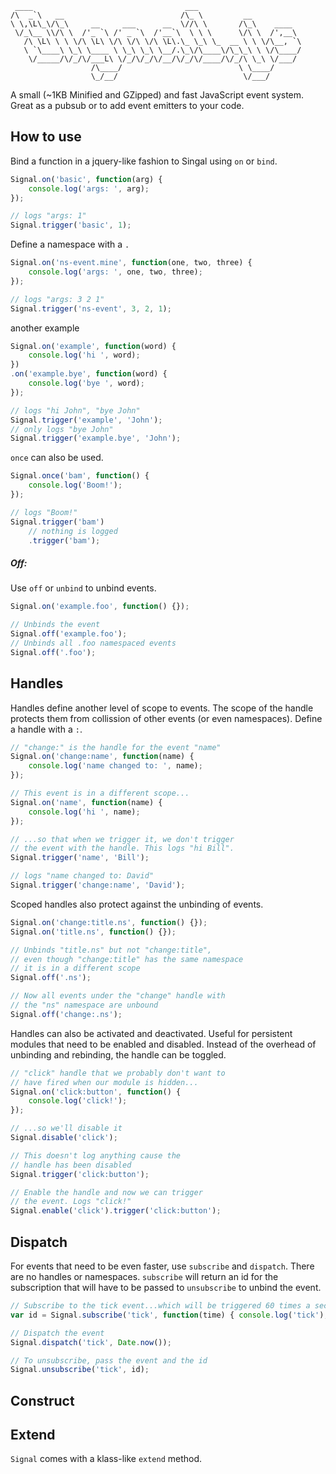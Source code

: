      ____                                  ___                       
    /\  _`\   __                          /\_ \         __           
    \ \,\L\_\/\_\     __     ___      __  \//\ \       /\_\    ____  
     \/_\__ \\/\ \  /'_ `\ /' _ `\  /'__`\  \ \ \      \/\ \  /',__\ 
       /\ \L\ \ \ \/\ \L\ \/\ \/\ \/\ \L\.\_ \_\ \_  __ \ \ \/\__, `\
       \ `\____\ \_\ \____ \ \_\ \_\ \__/.\_\/\____\/\_\_\ \ \/\____/
        \/_____/\/_/\/___L\ \/_/\/_/\/__/\/_/\/____/\/_/\ \_\ \/___/ 
                      /\____/                          \ \____/      
                      \_/__/                            \/___/  

A small (~1KB Minified and GZipped) and fast JavaScript event system. Great as a pubsub or to add event emitters to your code.

## How to use
Bind a function in a jquery-like fashion to Singal using `on` or `bind`. 
```javascript
Signal.on('basic', function(arg) {
	console.log('args: ', arg);
});

// logs "args: 1"
Signal.trigger('basic', 1);
```
Define a namespace with a `.`
```javascript
Signal.on('ns-event.mine', function(one, two, three) {
	console.log('args: ', one, two, three);
});

// logs "args: 3 2 1"
Signal.trigger('ns-event', 3, 2, 1);
```
another example
```javascript
Signal.on('example', function(word) {
	console.log('hi ', word);
})
.on('example.bye', function(word) {
	console.log('bye ', word);
});

// logs "hi John", "bye John"
Signal.trigger('example', 'John');
// only logs "bye John"
Signal.trigger('example.bye', 'John');
```

`once` can also be used.
```javascript
Signal.once('bam', function() {
	console.log('Boom!');
});

// logs "Boom!"
Signal.trigger('bam')
	// nothing is logged
	.trigger('bam');
```

##### Off:
Use `off` or `unbind` to unbind events.
```javascript
Signal.on('example.foo', function() {});

// Unbinds the event
Signal.off('example.foo');
// Unbinds all .foo namespaced events
Signal.off('.foo');
```

## Handles
Handles define another level of scope to events. The scope of the handle protects them from collission of other events (or even namespaces). Define a handle with a `:`.
```javascript
// "change:" is the handle for the event "name"
Signal.on('change:name', function(name) {
	console.log('name changed to: ', name);
});

// This event is in a different scope...
Signal.on('name', function(name) {
	console.log('hi ', name);
});

// ...so that when we trigger it, we don't trigger
// the event with the handle. This logs "hi Bill".
Signal.trigger('name', 'Bill');

// logs "name changed to: David"
Signal.trigger('change:name', 'David');
```

Scoped handles also protect against the unbinding of events.
```javascript
Signal.on('change:title.ns', function() {});
Signal.on('title.ns', function() {});

// Unbinds "title.ns" but not "change:title",
// even though "change:title" has the same namespace
// it is in a different scope
Signal.off('.ns');

// Now all events under the "change" handle with 
// the "ns" namespace are unbound
Signal.off('change:.ns');
```

Handles can also be activated and deactivated. Useful for persistent modules that need to be enabled and disabled. Instead of the overhead of unbinding and rebinding, the handle can be toggled.
```javascript
// "click" handle that we probably don't want to
// have fired when our module is hidden...
Signal.on('click:button', function() {
	console.log('click!');
});

// ...so we'll disable it
Signal.disable('click');

// This doesn't log anything cause the
// handle has been disabled
Signal.trigger('click:button');

// Enable the handle and now we can trigger
// the event. Logs "click!"
Signal.enable('click').trigger('click:button');
```

## Dispatch
For events that need to be even faster, use `subscribe` and `dispatch`. There are no handles or namespaces. `subscribe` will return an id for the subscription that will have to be passed to `unsubscribe` to unbind the event.
```javascript
// Subscribe to the tick event...which will be triggered 60 times a second
var id = Signal.subscribe('tick', function(time) { console.log('tick'); });

// Dispatch the event
Signal.dispatch('tick', Date.now());

// To unsubscribe, pass the event and the id
Signal.unsubscribe('tick', id);
```

## Construct

## Extend
`Signal` comes with a klass-like `extend` method.